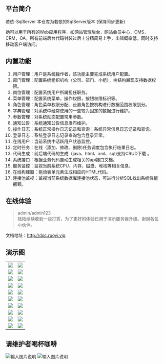 ## 平台简介

若依-SqlServer
本仓库为若依的SqlServer版本 (保持同步更新)

她可以用于所有的Web应用程序，如网站管理后台，网站会员中心，CMS，CRM，OA。所有前端后台代码封装过后十分精简易上手，出错概率低。同时支持移动客户端访问。

## 内置功能

1.  用户管理：用户是系统操作者，该功能主要完成系统用户配置。
2.  部门管理：配置系统组织机构（公司、部门、小组），树结构展现支持数据权限。
3.  岗位管理：配置系统用户所属担任职务。
4.  菜单管理：配置系统菜单，操作权限，按钮权限标识等。
5.  角色管理：角色菜单权限分配、设置角色按机构进行数据范围权限划分。
6.  字典管理：对系统中经常使用的一些较为固定的数据进行维护。
7.  参数管理：对系统动态配置常用参数。
8.  通知公告：系统通知公告信息发布维护。
9.  操作日志：系统正常操作日志记录和查询；系统异常信息日志记录和查询。
10. 登录日志：系统登录日志记录查询包含登录异常。
11. 在线用户：当前系统中活跃用户状态监控。
12. 定时任务：在线（添加、修改、删除)任务调度包含执行结果日志。
13. 代码生成：前后端代码的生成（java、html、xml、sql)支持CRUD下载 。
14. 系统接口：根据业务代码自动生成相关的api接口文档。
15. 服务监控：监视当前系统CPU、内存、磁盘、堆栈等相关信息。
16. 在线构建器：拖动表单元素生成相应的HTML代码。
17. 连接池监视：监视当前系统数据库连接池状态，可进行分析SQL找出系统性能瓶颈。
## 在线体验
> admin/admin123  
> 陆陆续续收到一些打赏，为了更好的体验已用于演示服务器升级。谢谢各位小伙伴。

文档地址：http://doc.ruoyi.vip

## 演示图

<table>
    <tr>
        <td><img src="https://images.gitee.com/uploads/images/2019/0927/102053_7c1f623c_1274275.jpeg"/></td>
        <td><img src="https://images.gitee.com/uploads/images/2019/0927/102054_94432484_1274275.jpeg"/></td>
    </tr>
    <tr>
        <td><img src="https://images.gitee.com/uploads/images/2019/0927/102054_94197a31_1274275.jpeg"/></td>
        <td><img src="https://images.gitee.com/uploads/images/2019/0927/102054_19b72632_1274275.jpeg"/></td>
    </tr>
    <tr>
        <td><img src="https://images.gitee.com/uploads/images/2019/0927/102054_ab7bcb70_1274275.jpeg"/></td>
        <td><img src="https://images.gitee.com/uploads/images/2019/0927/102054_51ef9ecd_1274275.jpeg"/></td>
    </tr>
	<tr>
        <td><img src="https://images.gitee.com/uploads/images/2019/0927/102054_07877c19_1274275.jpeg"/></td>
        <td><img src="https://images.gitee.com/uploads/images/2019/0927/102054_58a8a468_1274275.jpeg"/></td>
    </tr>	 
    <tr>
        <td><img src="https://images.gitee.com/uploads/images/2019/0927/102054_102a316c_1274275.jpeg"/></td>
        <td><img src="https://images.gitee.com/uploads/images/2019/0927/102054_847a841a_1274275.jpeg"/></td>
    </tr>
	<tr>
        <td><img src="https://images.gitee.com/uploads/images/2019/0927/102054_beccede0_1274275.jpeg"/></td>
        <td><img src="https://images.gitee.com/uploads/images/2019/0927/102054_f52cfc34_1274275.jpeg"/></td>
    </tr>
	<tr>
        <td><img src="https://images.gitee.com/uploads/images/2019/0927/102054_336a6965_1274275.jpeg"/></td>
        <td><img src="https://images.gitee.com/uploads/images/2019/0927/102054_eee12520_1274275.jpeg"/></td>
    </tr>
	<tr>
        <td><img src="https://images.gitee.com/uploads/images/2019/0927/102054_6c103eaf_1274275.jpeg"/></td>
        <td><img src="https://images.gitee.com/uploads/images/2019/0927/102054_7ae660dc_1274275.jpeg"/></td>
    </tr>
	<tr>
        <td><img src="https://images.gitee.com/uploads/images/2019/0927/102055_397b6ec9_1274275.jpeg"/></td>
        <td><img src="https://images.gitee.com/uploads/images/2019/0927/102055_8928232f_1274275.jpeg"/></td>
    </tr>
	<tr>
        <td><img src="https://images.gitee.com/uploads/images/2019/0927/102055_8fe5923f_1274275.jpeg"/></td>
        <td><img src="https://images.gitee.com/uploads/images/2019/0927/102055_3e0ac1fa_1274275.jpeg"/></td>
    </tr>
</table>



## 请维护者喝杯咖啡

![输入图片说明](https://images.gitee.com/uploads/images/2019/0927/105215_443af578_1274275.jpeg "微信图片_20190927104242.jpg")
![输入图片说明](https://images.gitee.com/uploads/images/2019/0927/105224_67ba9008_1274275.jpeg "微信图片_20190927104241.jpg")